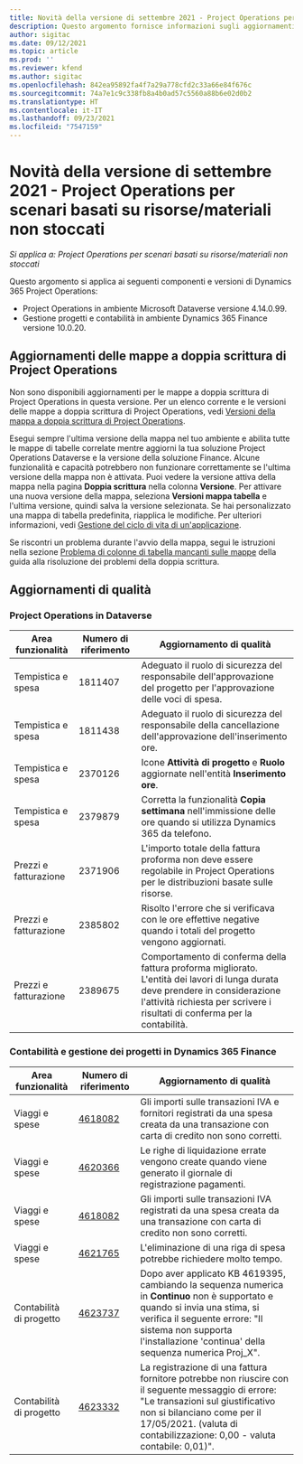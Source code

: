 ```yaml
---
title: Novità della versione di settembre 2021 - Project Operations per scenari basati su risorse/materiali non stoccati
description: Questo argomento fornisce informazioni sugli aggiornamenti di qualità disponibili nella versione di settembre 2021 di Project Operations per scenari basati su risorse/non stoccate.
author: sigitac
ms.date: 09/12/2021
ms.topic: article
ms.prod: ''
ms.reviewer: kfend
ms.author: sigitac
ms.openlocfilehash: 842ea95892fa4f7a29a778cfd2c33a66e84f676c
ms.sourcegitcommit: 74a7e1c9c338fb8a4b0ad57c5560a88b6e02d0b2
ms.translationtype: HT
ms.contentlocale: it-IT
ms.lasthandoff: 09/23/2021
ms.locfileid: "7547159"
---
```

# <a name="whats-new-september-2021---project-operations-for-resourcenon-stocked-based-scenarios"></a>Novità della versione di settembre 2021 - Project Operations per scenari basati su risorse/materiali non stoccati

*Si applica a: Project Operations per scenari basati su risorse/materiali non stoccati*

Questo argomento si applica ai seguenti componenti e versioni di Dynamics 365 Project Operations:

   - Project Operations in ambiente Microsoft Dataverse versione 4.14.0.99.
   - Gestione progetti e contabilità in ambiente Dynamics 365 Finance versione 10.0.20.

## <a name="project-operations-dual-write-maps-updates"></a>Aggiornamenti delle mappe a doppia scrittura di Project Operations

Non sono disponibili aggiornamenti per le mappe a doppia scrittura di Project Operations in questa versione. Per un elenco corrente e le versioni delle mappe a doppia scrittura di Project Operations, vedi [Versioni della mappa a doppia scrittura di Project Operations](../environment/resource-dual-write-maps.md).

Esegui sempre l'ultima versione della mappa nel tuo ambiente e abilita tutte le mappe di tabelle correlate mentre aggiorni la tua soluzione Project Operations Dataverse e la versione della soluzione Finance. Alcune funzionalità e capacità potrebbero non funzionare correttamente se l'ultima versione della mappa non è attivata. Puoi vedere la versione attiva della mappa nella pagina **Doppia scrittura** nella colonna **Versione**. Per attivare una nuova versione della mappa, seleziona **Versioni mappa tabella** e l'ultima versione, quindi salva la versione selezionata. Se hai personalizzato una mappa di tabella predefinita, riapplica le modifiche. Per ulteriori informazioni, vedi [Gestione del ciclo di vita di un'applicazione](/dynamics365/fin-ops-core/dev-itpro/data-entities/dual-write/app-lifecycle-management).

Se riscontri un problema durante l'avvio della mappa, segui le istruzioni nella sezione [Problema di colonne di tabella mancanti sulle mappe](/dynamics365/fin-ops-core/dev-itpro/data-entities/dual-write/dual-write-troubleshooting-finops-upgrades#missing-table-columns-issue-on-maps) della guida alla risoluzione dei problemi della doppia scrittura.

## <a name="quality-updates"></a>Aggiornamenti di qualità

### <a name="project-operations-on-dataverse"></a>Project Operations in Dataverse

| **Area funzionalità** | **Numero di riferimento** | **Aggiornamento di qualità** |
| --- | --- | --- |
| Tempistica e spesa | 1811407 | Adeguato il ruolo di sicurezza del responsabile dell'approvazione del progetto per l'approvazione delle voci di spesa. |
| Tempistica e spesa | 1811438 | Adeguato il ruolo di sicurezza del responsabile della cancellazione dell'approvazione dell'inserimento ore. |
| Tempistica e spesa | 2370126 | Icone **Attività di progetto** e **Ruolo** aggiornate nell'entità **Inserimento ore**. |
| Tempistica e spesa | 2379879 | Corretta la funzionalità **Copia settimana** nell'immissione delle ore quando si utilizza Dynamics 365 da telefono. |
| Prezzi e fatturazione | 2371906 | L'importo totale della fattura proforma non deve essere regolabile in Project Operations per le distribuzioni basate sulle risorse. |
| Prezzi e fatturazione | 2385802 | Risolto l'errore che si verificava con le ore effettive negative quando i totali del progetto vengono aggiornati. |
| Prezzi e fatturazione | 2389675 | Comportamento di conferma della fattura proforma migliorato. L'entità dei lavori di lunga durata deve prendere in considerazione l'attività richiesta per scrivere i risultati di conferma per la contabilità. |

### <a name="project-management-and-accounting-in-dynamics-365-finance"></a>Contabilità e gestione dei progetti in Dynamics 365 Finance

| Area funzionalità | Numero di riferimento | Aggiornamento di qualità |
| --- | --- | --- |
| Viaggi e spese | [4618082](https://fix.lcs.dynamics.com/Issue/Details?kb=4618082&amp;bugId=583101&amp;dbType=3&amp;qc=9c85ac8ca1e5e9cd07fac9e9aa2cb0914724e28b86ad3339dacf7741f554c605) | Gli importi sulle transazioni IVA e fornitori registrati da una spesa creata da una transazione con carta di credito non sono corretti. |
| Viaggi e spese | [4620366](https://fix.lcs.dynamics.com/Issue/Details?kb=4620366&amp;bugId=579485&amp;dbType=3&amp;qc=e864789bd95505ea624c537d585bf113c2de60b97c88439d44693dbd85aa8e92) | Le righe di liquidazione errate vengono create quando viene generato il giornale di registrazione pagamenti. |
| Viaggi e spese | [4618082](https://fix.lcs.dynamics.com/Issue/Details?kb=4618082&amp;bugId=583101&amp;dbType=3&amp;qc=9c85ac8ca1e5e9cd07fac9e9aa2cb0914724e28b86ad3339dacf7741f554c605) | Gli importi sulle transazioni IVA registrati da una spesa creata da una transazione con carta di credito non sono corretti. |
| Viaggi e spese | [4621765](https://fix.lcs.dynamics.com/Issue/Details?kb=4621765&amp;bugId=587306&amp;dbType=3&amp;qc=6fbfad0123d4e95eaf8d5a5a2f6c354577c991b7905c852ab02d1f94e728a876) | L'eliminazione di una riga di spesa potrebbe richiedere molto tempo. |
| Contabilità di progetto | [4623737](https://fix.lcs.dynamics.com/Issue/Details?kb=4623737&amp;bugId=598109&amp;dbType=3&amp;qc=4101fc5865201e21815299f2ff11ae46d5d5370510868df86c25ee09a8ca1a0c) | Dopo aver applicato KB 4619395, cambiando la sequenza numerica in **Continuo** non è supportato e quando si invia una stima, si verifica il seguente errore: "Il sistema non supporta l'installazione 'continua' della sequenza numerica Proj_X". |
| Contabilità di progetto | [4623332](https://fix.lcs.dynamics.com/Issue/Details?kb=4623332&amp;bugId=586034&amp;dbType=3&amp;qc=2f64bb1977c4a9c9dd2ce9de7e72230b86eca14b6295c5bbfb614ea97ad81caf) | La registrazione di una fattura fornitore potrebbe non riuscire con il seguente messaggio di errore: "Le transazioni sul giustificativo non si bilanciano come per il 17/05/2021. (valuta di contabilizzazione: 0,00 - valuta contabile: 0,01)". |

